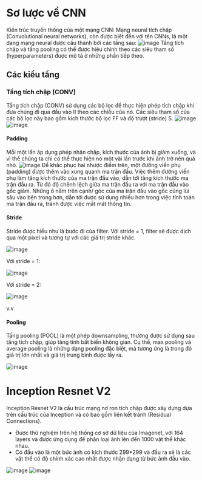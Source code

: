 # Sơ lược về CNN
Kiến trúc truyền thống của một mạng CNN: Mạng neural tích chập (Convolutional neural networks), còn được biết đến với tên CNNs, là một dạng mạng neural được cấu thành bởi các tầng sau:
![image](https://user-images.githubusercontent.com/79899590/115427990-26507580-a22c-11eb-9595-98e51d414c3b.png)
Tầng tích chập và tầng pooling có thể được hiệu chỉnh theo các siêu tham số (hyperparameters) được mô tả ở những phần tiếp theo.
## Các kiểu tầng

### Tầng tích chập (CONV)
Tầng tích chập (CONV) sử dụng các bộ lọc để thực hiện phép tích chập khi đưa chúng đi qua đầu vào II theo các chiều của nó. Các siêu tham số của các bộ lọc này bao gồm kích thước bộ lọc FF và độ trượt (stride) S.
![image](https://user-images.githubusercontent.com/79899590/115428768-f0f85780-a22c-11eb-8653-a91578ca0947.png)
![image](https://user-images.githubusercontent.com/79899590/115431203-3d449700-a22f-11eb-8fac-e99d89f808b1.png)


#### Padding
Mỗi một lần áp dụng phép nhân chập, kích thước của ảnh bị giảm xuống, và vì thế chúng ta chỉ có thể thực hiện nó một vài lần trước khi ảnh trở nên quá nhỏ.
![image](https://user-images.githubusercontent.com/79899590/115430145-4ed96f00-a22e-11eb-9e74-35b8cd592d1b.png)
Để khắc phục hai nhược điểm trên, một đường viền phụ (padding) được thêm vào xung quanh ma trận đầu. Việc thêm đường viền phụ làm tăng kích thước của ma trận đầu vào, dẫn tới tăng kích thước ma trận đầu ra. Từ đó độ chênh lệch giữa ma trận đầu ra với ma trận đầu vào gốc giảm. Những ô nằm trên cạnh/ góc của ma trận đầu vào gốc cũng lùi sâu vào bên trong hơn, dẫn tới được sử dụng nhiều hơn trong việc tính toán ma trận đầu ra, tránh được việc mất mát thông tin.

#### Stride
Stride được hiểu như là bước đi của filter. Với stride = 1, filter sẽ được dịch qua một pixel và tương tự với các giá trị stride khác.

![image](https://user-images.githubusercontent.com/79899590/115432175-4a15ba80-a230-11eb-8776-7e2c223369bd.png)

Với stride = 1:

![image](https://user-images.githubusercontent.com/79899590/115432234-5732a980-a230-11eb-8c51-655d7b91a54d.png)

Với stride = 2:

![image](https://user-images.githubusercontent.com/79899590/115432258-60237b00-a230-11eb-83ef-b31395b15c09.png)

v.v

#### Pooling
Tầng pooling (POOL) là một phép downsampling, thường được sử dụng sau tầng tích chập, giúp tăng tính bất biến không gian. Cụ thể, max pooling và average pooling là những dạng pooling đặc biệt, mà tương ứng là trong đó giá trị lớn nhất và giá trị trung bình được lấy ra.

![image](https://user-images.githubusercontent.com/79899590/115572514-2c0c9080-a2ea-11eb-8f56-f2d4512785bc.png)

# Inception Resnet V2
Inception Resnet V2 là cấu trúc mạng nơ ron tích chập được xây dựng dựa trên cấu trúc của Inception và có bao gồm liên kết tránh (Residual Connections).
- Được thử nghiệm trên hệ thống cơ sở dữ liệu của Imagenet, với 164 layers và được ứng dụng để phân loại ảnh lên đến 1000 vật thể khác nhau.
- Có đầu vào là một bức ảnh có kích thước 299*299 và đầu ra sẽ là các vật thể có độ chính xác cao nhất được nhận dạng từ bức ảnh đầu vào.

![image](https://user-images.githubusercontent.com/79899590/115391542-c8129b00-a209-11eb-8b73-d2677df27a9b.png)
![image](https://user-images.githubusercontent.com/79899590/115574268-ae498480-a2eb-11eb-9387-537de4082128.png)
